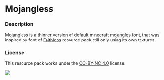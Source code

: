 # Mojangles*s*
### Description
Mojangles*s* is a thinner version of default minecraft mojangles font, that was inspired by font of [Faithless](https://modrinth.com/resourcepack/faithless) resource pack still only using its own textures.

### License
This resource pack works under the [CC-BY-NC 4.0](https://creativecommons.org/licenses/by-nc/3.0/) license.

![](cc-by-nc.png)
